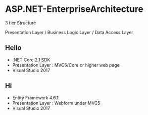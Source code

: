 # ASP.NET-EnterpriseArchitecture
3 tier Structure

Presentation Layer / Business Logic Layer / Data Access Layer

## Hello
+ .NET Core 2.1 SDK
+ Presentation Layer : MVC6/Core or higher web page
+ Visual Studio 2017

## Hi
+ Entity Framework 4.6.1
+ Presentation Layer : Webform under MVC5
+ Visual Studio 2017
